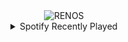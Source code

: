 <div align="center">
<picture>
    <source media="(prefers-color-scheme: dark)" srcset="https://i.ibb.co/Y7X5PT9d/output-gif.gif">
    <source media="(prefers-color-scheme: light)" srcset="https://i.ibb.co/Y7X5PT9d/output-gif.gif">
    <img alt="RENOS" src="https://i.ibb.co/Y7X5PT9d/output-gif.gif">
</picture>
<details>
<summary>Spotify Recently Played</summary>
<img src="https://spotify-recently-played-readme.vercel.app/api?user=31d6d6zerc5ct6kck32na2ozsqf4&unique=1&width=400" alt="Spotify" />
</details>
</div>

<!-- Image deletion URL: https://ibb.co/99hxc3X4/9df637342e0f69505bb2a94445ba643e -->